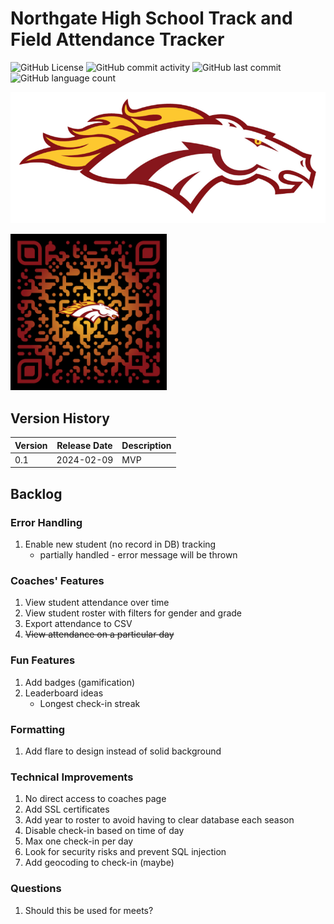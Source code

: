 # Northgate High School Track and Field Attendance Tracker

![GitHub License](https://img.shields.io/github/license/aaronmsimon/northgate-hs-track-and-field-attendance)
![GitHub commit activity](https://img.shields.io/github/commit-activity/w/aaronmsimon/northgate-hs-track-and-field-attendance)
![GitHub last commit](https://img.shields.io/github/last-commit/aaronmsimon/northgate-hs-track-and-field-attendance)
![GitHub language count](https://img.shields.io/github/languages/count/aaronmsimon/northgate-hs-track-and-field-attendance)

![Northgate Broncos](https://github.com/aaronmsimon/northgate-hs-track-and-field-attendance/blob/main/project-root/public/img/BroncosOfficialLogo2016yellowgold.png?raw=true)

<a href="http://www.northgatetrackandfieldcheck.in/check-in"><img src="https://raw.githubusercontent.com/aaronmsimon/northgate-hs-track-and-field-attendance/main/project-root/public/img/qr-code-attendance.png" width="250"/></a>

## Version History
| Version | Release Date | Description |
| --- | --- | --- |
| 0.1 | 2024-02-09 | MVP |

## Backlog

### Error Handling
1. Enable new student (no record in DB) tracking
    - partially handled - error message will be thrown

### Coaches' Features
1. View student attendance over time
2. View student roster with filters for gender and grade
3. Export attendance to CSV
4. ~~View attendance on a particular day~~

### Fun Features
1. Add badges (gamification)
2. Leaderboard ideas
    - Longest check-in streak

### Formatting
1. Add flare to design instead of  solid background

### Technical Improvements
1. No direct access to coaches page
2. Add SSL certificates
3. Add year to roster to avoid having to clear database each season
4. Disable check-in based on time of day
5. Max one check-in per day
6. Look for security risks and prevent SQL injection
7. Add geocoding to check-in (maybe)

### Questions
1. Should this be used for meets?
